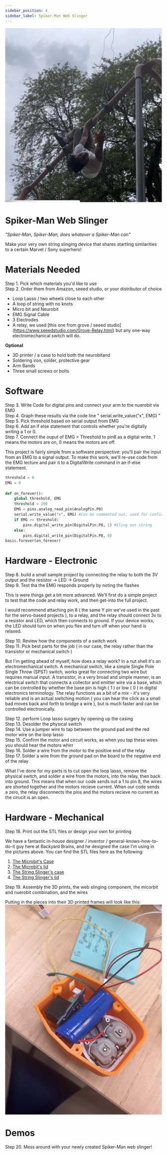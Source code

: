 ```yaml
---
sidebar_position: 4
sidebar_label: Spiker-Man Web Slinger
---
```


![Web Slinger in Action](./Spiker-Man.png)
# Spiker-Man Web Slinger # 



*"Spiker-Man, Spiker-Man, does whatever a Spiker-Man can"*

Make your very own string slinging device that shares startling similarities to a certain Marvel / Sony superhero!


# Materials Needed #
Step 1. Pick which materials you'd like to use  
Step 2. Order them from Amazon, seeed studio, or your distributor of choice  
- Loop Lasso / two wheels close to each other
- A loop of string with no knots
- Micro bit and Neurobit
- EMG Signal Cable
- 3 Electrodes
- A relay, we used [this one from grove / seeed studio] (https://www.seeedstudio.com/Grove-Relay.html) but any one-way electromechanical switch will do. 

**Optional**
- 3D printer / a case to hold both the neurobitand
- Soldering iron, solder, protective gear
- Arm Bands
- Three small screws or bolts

# Software #
Step 3. Write Code for digital pins and connect your arm to the nuerobit via EMG  
Step 4. Graph these results via the code line " serial.write_value("x", EMG) "  
Step 5. Pick threshold based on serial output from EMG  
Step 6. Add an if else statement that controls whether you're digitally writing a 1 or 0.   
Step 7. Connect the ouput of EMG > Threshold to pin8 as a digital write. 1 means the motors are on, 0 means the motors are off.  

This project is fairly simple from a software perspective: you'll pair the input from an EMG to a signal output. To make this work, we'll re-use code from the EMG lecture and pair it to a DigitalWrite command in an if-else statement. 

```py title="Spiker-Man Controller"
threshold = 0
EMG = 0

def on_forever():
    global threshold, EMG
    threshold = 200
    EMG = pins.analog_read_pin(AnalogPin.P0)
    serial.write_value("x", EMG) #Can be commented out, used for confirming EMG works
    if EMG >= threshold:
        pins.digital_write_pin(DigitalPin.P8, 1) #Sling out string
    else:
        pins.digital_write_pin(DigitalPin.P8, 0)
basic.forever(on_forever)
```
# Hardware - Electronic #

Step 8. build a small sample project by connecting the relay to both the 3V output and the resistor -> LED -> Ground  
Step 9. Test tha the EMG responds properly by noting the flashes  

This is were things get a bit more advanced. We'll first do a simple project to test that the code and relay work, and then get-into the full project. 

I would recommend attaching pin 8 ( the same Y pin we've used in the past for the servo-based projects ), to a relay, and the relay should connect 3v to a resistor and LED, which then connects to ground. If your device works, the LED should turn on when you flex and turn off when your hand is relaxed.

Step 10. Review how the components of a switch work  
Step 11. Pick best parts for the job ( in our case, the relay rather than the transistor or mechanical switch )  

But I'm getting ahead of myself, how does a relay work? In a nut shell it's an electromechanical switch. A mechanical switch, like a simple Single Pole Single Throw (SPST) switch, works great for connecting two wire but requires manual input. A transistor, in a very broad and simple manner, is an electrical switch that connects a collector and emitter wire via a base, which can be controlled by whether the base pin is high ( 1 ) or low ( 0 ) in digital electronics terminology. The relay functions as a bit of a mix - it's very reliable and is an actual switching motion ( you can hear the click as a small bad moves back and forth to bridge a wire ), but is much faster and can be controlled electronically. 

Step 12. perform Loop lasso surgery by opening up the casing  
Step 13. Desolder the physical switch  
Step 14. Use a jumper wire to tap between the ground pad and the red motor wire on the loop lasso  
Step 15. Confirm the motor and circuit works, as when you tap these wires you should hear the motors whirr  
Step 16. Solder a wire from the motor to the positive end of the relay  
Step 17. Solder a wire from the ground pad on the board to the negative end of the relay  

What I've done for my parts is to cut open the loop lasso, remove the physical switch, and solder a wire from the motors, into the relay, then back into ground. This means that when our code sends out a 1 to pin 8, the wires are shorted together and the motors recieve current. When our code sends a zero, the relay disconnects the pins and the motors  recieve no current as the cirucit is an open.

# Hardware - Mechanical #

Step 18. Print out the STL files or design your own for printing  

We have a fantastic in-house designer / inventor / general-knows-how-to-do-it guy here at Backyard Brains, and he designed the case I'm using in the pictures above. You can find the STL files here as the following:
1. [The Microbit's Case](./MicrobitCase.stl)  
2. [The Microbit's lid](./MicrobitLid.stil)  
3. [The String Slinger's case](./StringCase.stl)  
4. [The String Slinger's lid](./StringLid.stl)  

Step 19. Assembly the 3D prints, the web slinging component, the micorbit and nuerobit combination, and the wires  

Putting in the pieces into their 3D printed frames will look like this:
![Slinging part Construction](./19A2C5F9-0177-45AE-BEE3-7796ED721018.jpeg)


# Demos #

Step 20. Mess around with your newly created Spiker-Man web slinger!  
